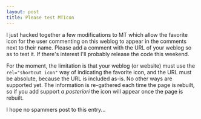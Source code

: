 ```yaml
---
layout: post
title: Please test MTIcon
---
```


I just hacked together a few modifications to MT which allow the favorite icon for the user commenting on this weblog to appear in the comments next to their name.
Please add a comment with the URL of your weblog so as to test it. If there's interest I'll probably release the code this weekend.

For the moment, the limitation is that your weblog (or website) must use the `rel="shortcut icon"` way of indicating the favorite icon, and the URL must be absolute, because the URL is included as-is. No other ways are supported yet. The information is re-gathered each time the page is rebuilt, so if you add support *a posteriori* the icon will appear once the page is rebuilt.

I hope no spammers post to this entry...
